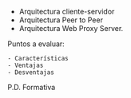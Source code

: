 - Arquitectura cliente-servidor
- Arquitectura Peer to Peer
- Arquitectura Web Proxy Server.

Puntos a evaluar:

	- Características
	- Ventajas
	- Desventajas 

P.D. Formativa 